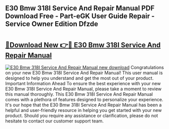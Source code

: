 ## E30 Bmw 318I Service And Repair Manual PDF Download Free - Part-eGK User Guide Repair - Service Owner Edition Dfzde

# <h2><a href="http://bc84773.oget.top/?id=E30+Bmw+318I+Service+And+Repair+Manual">🔗Download New 👉🔴 E30 Bmw 318I Service And Repair Manual</a></h2>

[![E30 Bmw 318I Service And Repair Manual new download](https://i.imgur.com/5g1atiW.png)](http://bc84773.oget.top/?id=E30+Bmw+318I+Service+And+Repair+Manual)
Congratulations on your new E30 Bmw 318I Service And Repair Manual! This user manual is designed to help you understand and get the most out of your product. Important Information Ahead To ensure the best experience with your new E30 Bmw 318I Service And Repair Manual, please take a moment to review this manual thoroughly. This E30 Bmw 318I Service And Repair Manual comes with a plethora of features designed to personalize your experience. It's our hope that the E30 Bmw 318I Service And Repair Manual has been a helpful and user-friendly resource in helping you get started with your new product. Should you require any assistance or clarification, please do not hesitate to contact our customer support team.
